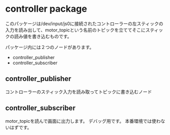 # controller package
このパッケージは/dev/input/js0に接続されたコントローラーの左スティックの入力を読み出して、motor_topicという名前のトピックを立ててそこにスティックの読み値を書き込むものです。

パッケージ内には２つのノードがあります。
- controller_publisher
- controller_subscriber

## controller_publisher
コントローラーのスティック入力を読み取ってトピックに書き込むノード

## controller_subscriber
motor_topicを読んで画面に出力します。
デバッグ用です。
本番環境では使わないはずです。